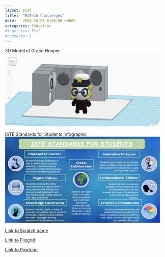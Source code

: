 ```yaml
---
layout: post
title:  "EdTech Challenges"
date:   2020-10-05 8:00:00 +0800
categories: Education
#tags: test Test
#comments: 1
---
```


3D Model of Grace Hooper
![3D Model](/assets/Downloadables/Grace_ScreenShot.jpg)


ISTE Standards for Students Infographic
![Infographic](/assets/Downloadables/Infrographic_Screenshot.jpg)

[Link to Scratch game](https://scratch.mit.edu/projects/423123272/)

[Link to Flipgrid](https://flipgrid.com/8e90dfb1)

[Link to Powtoon](https://www.powtoon.com/online-presentation/c4aQKJNgspp/?mode=movie#/)
